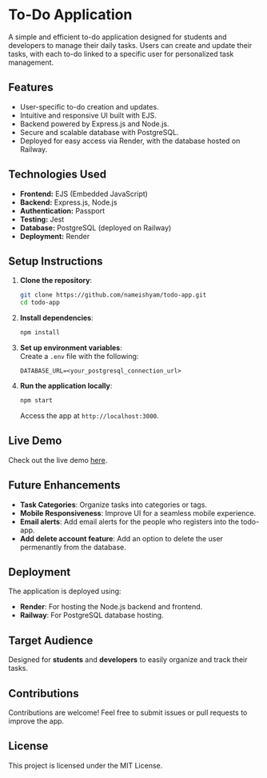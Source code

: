 # To-Do Application  

A simple and efficient to-do application designed for students and developers to manage their daily tasks. Users can create and update their tasks, with each to-do linked to a specific user for personalized task management.  


## Features  
- User-specific to-do creation and updates.  
- Intuitive and responsive UI built with EJS.  
- Backend powered by Express.js and Node.js.  
- Secure and scalable database with PostgreSQL.  
- Deployed for easy access via Render, with the database hosted on Railway.  


## Technologies Used  
- **Frontend:** EJS (Embedded JavaScript)  
- **Backend:** Express.js, Node.js
- **Authentication:** Passport
- **Testing:** Jest
- **Database:** PostgreSQL (deployed on Railway)  
- **Deployment:** Render  


## Setup Instructions  

1. **Clone the repository**:  
   ```bash  
   git clone https://github.com/nameishyam/todo-app.git  
   cd todo-app  
   ```  

2. **Install dependencies**:  
   ```bash  
   npm install  
   ```  

3. **Set up environment variables**:  
   Create a `.env` file with the following:  
   ```env  
   DATABASE_URL=<your_postgresql_connection_url>  
   ```  

4. **Run the application locally**:  
   ```bash  
   npm start  
   ```  
   Access the app at `http://localhost:3000`.  


## Live Demo  
Check out the live demo [here](https://todo-app-cxrh.onrender.com/).  


## Future Enhancements 
- **Task Categories**: Organize tasks into categories or tags.  
- **Mobile Responsiveness**: Improve UI for a seamless mobile experience.
- **Email alerts**: Add email alerts for the people who registers into the todo-app.
- **Add delete account feature**: Add an option to delete the user permenantly from the database.

## Deployment  
The application is deployed using:  
- **Render**: For hosting the Node.js backend and frontend.  
- **Railway**: For PostgreSQL database hosting.  


## Target Audience  
Designed for **students** and **developers** to easily organize and track their tasks.  


## Contributions  
Contributions are welcome! Feel free to submit issues or pull requests to improve the app.  


## License  
This project is licensed under the MIT License.  
